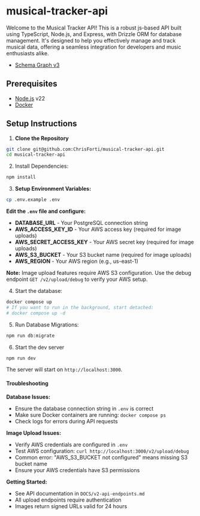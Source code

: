 # musical-tracker-api

Welcome to the Musical Tracker API! This is a robust js-based API built using TypeScript, Node.js, and Express, with Drizzle ORM for database management. It's designed to help you effectively manage and track musical data, offering a seamless integration for developers and music enthusiasts alike.

- [Schema Graph v3](https://drawsql.app/teams/david-ruvinskiy/diagrams/musical-tracker-app-v3)

## Prerequisites

- [Node.js](https://nodejs.org/) v22
- [Docker](https://docs.docker.com/)

## Setup Instructions

1. **Clone the Repository**

```bash
git clone git@github.com:ChrisForti/musical-tracker-api.git
cd musical-tracker-api
```

2. Install Dependencies:

```sh
npm install
```

3. **Setup Environment Variables:**

```sh
cp .env.example .env
```

**Edit the `.env` file and configure:**

- **DATABASE_URL** - Your PostgreSQL connection string
- **AWS_ACCESS_KEY_ID** - Your AWS access key (required for image uploads)
- **AWS_SECRET_ACCESS_KEY** - Your AWS secret key (required for image uploads)
- **AWS_S3_BUCKET** - Your S3 bucket name (required for image uploads)
- **AWS_REGION** - Your AWS region (e.g., us-east-1)

**Note:** Image upload features require AWS S3 configuration. Use the debug endpoint `GET /v2/upload/debug` to verify your AWS setup.

4. Start the database:

```sh
docker compose up
# If you want to run in the background, start detached:
# docker compose up -d
```

5.  Run Database Migrations:

```sh
npm run db:migrate
```

6.  Start the dev server

```sh
npm run dev
```

The server will start on `http://localhost:3000`.

#### Troubleshooting

**Database Issues:**

- Ensure the database connection string in `.env` is correct
- Make sure Docker containers are running: `docker compose ps`
- Check logs for errors during API requests

**Image Upload Issues:**

- Verify AWS credentials are configured in `.env`
- Test AWS configuration: `curl http://localhost:3000/v2/upload/debug`
- Common error: "AWS_S3_BUCKET not configured" means missing S3 bucket name
- Ensure your AWS credentials have S3 permissions

**Getting Started:**

- See API documentation in `DOCS/v2-api-endpoints.md`
- All upload endpoints require authentication
- Images return signed URLs valid for 24 hours
